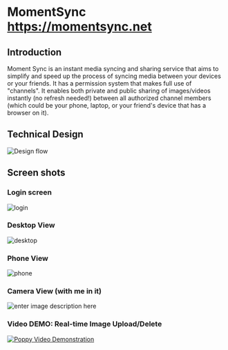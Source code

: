 # MomentSync https://momentsync.net

## Introduction
Moment Sync is an instant media syncing and sharing service that aims to simplify and speed up the process of syncing media between your devices or your friends. It has a permission system that makes full use of "channels". It enables both private and public sharing of images/videos instantly (no refresh needed!) between all authorized channel members (which could be your phone, laptop, or your friend's device that has a browser on it).

## Technical Design
![Design flow](https://raw.githubusercontent.com/MarkYHZhang/markyhzhang.github.io/master/static/img/MomentSync.png)

## Screen shots
### Login screen
![login](https://markzhang.io/static/img/momentsync/login.png)

### Desktop View
![desktop](https://markzhang.io/static/img/momentsync/desktop.png)

### Phone View

![phone](https://markzhang.io/static/img/momentsync/phone.jpg)

### Camera View (with me in it)
![enter image description here](https://markzhang.io/static/img/momentsync/camera.png)

### Video DEMO: Real-time Image Upload/Delete
[![Poppy Video Demonstration](https://img.youtube.com/vi/jdESAO8IoD0/0.jpg)](https://www.youtube.com/embed/jdESAO8IoD0)
